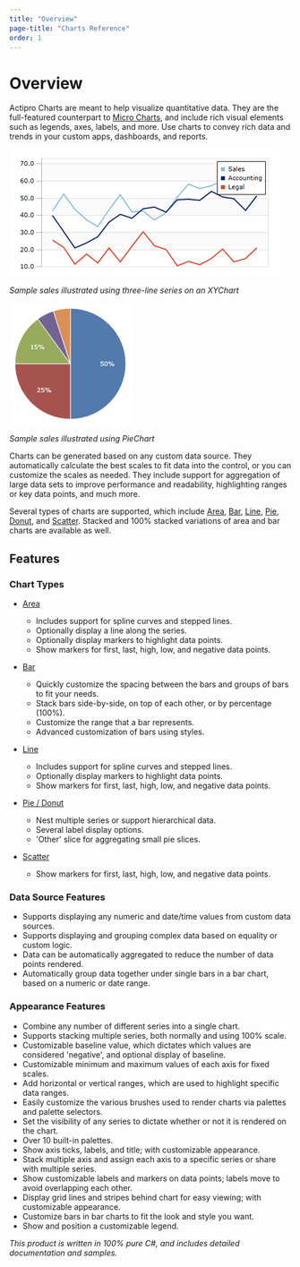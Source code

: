 ```yaml
---
title: "Overview"
page-title: "Charts Reference"
order: 1
---
```

# Overview

Actipro Charts are meant to help visualize quantitative data.  They are the full-featured counterpart to [Micro Charts](../microcharts/index.md), and include rich visual elements such as legends, axes, labels, and more.  Use charts to convey rich data and trends in your custom apps, dashboards, and reports.

![Screenshot](images/actipro-charts.png)

*Sample sales illustrated using three-line series on an XYChart*

![Screenshot](images/actipro-charts1.png)

*Sample sales illustrated using PieChart*

Charts can be generated based on any custom data source.  They automatically calculate the best scales to fit data into the control, or you can customize the scales as needed.  They include support for aggregation of large data sets to improve performance and readability, highlighting ranges or key data points, and much more.

Several types of charts are supported, which include [Area](chart-types/area.md), [Bar](chart-types/bar.md), [Line](chart-types/line.md), [Pie](chart-types/pie.md), [Donut](chart-types/pie.md), and [Scatter](chart-types/scatter.md).  Stacked and 100% stacked variations of area and bar charts are available as well.

## Features

### Chart Types

- [Area](chart-types/area.md)

  - Includes support for spline curves and stepped lines.
  - Optionally display a line along the series.
  - Optionally display markers to highlight data points.
  - Show markers for first, last, high, low, and negative data points.

- [Bar](chart-types/bar.md)

  - Quickly customize the spacing between the bars and groups of bars to fit your needs.
  - Stack bars side-by-side, on top of each other, or by percentage (100%).
  - Customize the range that a bar represents.
  - Advanced customization of bars using styles.

- [Line](chart-types/line.md)

  - Includes support for spline curves and stepped lines.
  - Optionally display markers to highlight data points.
  - Show markers for first, last, high, low, and negative data points.

- [Pie / Donut](chart-types/pie.md)

  - Nest multiple series or support hierarchical data.
  - Several label display options.
  - 'Other' slice for aggregating small pie slices.

- [Scatter](chart-types/scatter.md)

  - Show markers for first, last, high, low, and negative data points.

### Data Source Features

- Supports displaying any numeric and date/time values from custom data sources.
- Supports displaying and grouping complex data based on equality or custom logic.
- Data can be automatically aggregated to reduce the number of data points rendered.
- Automatically group data together under single bars in a bar chart, based on a numeric or date range.

### Appearance Features

- Combine any number of different series into a single chart.
- Supports stacking multiple series, both normally and using 100% scale.
- Customizable baseline value, which dictates which values are considered 'negative', and optional display of baseline.
- Customizable minimum and maximum values of each axis for fixed scales.
- Add horizontal or vertical ranges, which are used to highlight specific data ranges.
- Easily customize the various brushes used to render charts via palettes and palette selectors.
- Set the visibility of any series to dictate whether or not it is rendered on the chart.
- Over 10 built-in palettes.
- Show axis ticks, labels, and title; with customizable appearance.
- Stack multiple axis and assign each axis to a specific series or share with multiple series.
- Show customizable labels and markers on data points; labels move to avoid overlapping each other.
- Display grid lines and stripes behind chart for easy viewing; with customizable appearance.
- Customize bars in bar charts to fit the look and style you want.
- Show and position a customizable legend.

*This product is written in 100% pure C#, and includes detailed documentation and samples.*
